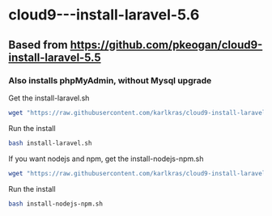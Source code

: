 # cloud9---install-laravel-5.6

## Based from https://github.com/pkeogan/cloud9-install-laravel-5.5

### Also installs phpMyAdmin, without Mysql upgrade

Get the install-laravel.sh
```sh
wget "https://raw.githubusercontent.com/karlkras/cloud9-install-laravel-5.5/master/install-laravel.sh"
```

Run the install
```sh
bash install-laravel.sh
```
If you want nodejs and npm, get the install-nodejs-npm.sh 
```sh
wget "https://raw.githubusercontent.com/karlkras/cloud9-install-laravel-5.5/master/install-nodejs-npm.sh"
```
Run the install

```sh
bash install-nodejs-npm.sh
```
